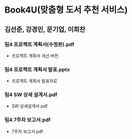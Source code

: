 # Book4U(맞춤형 도서 추천 서비스)

## 김선준, 강경민, 문기업, 이희찬

### 팀4 프로젝트 계획서(수정본).pdf
- 프로젝트 계획서 개선 버전

### 팀4 프로젝트 계획서 발표.pptx
- 프로젝트 계획서 발표자료

### 팀4 SW 상세 설계서.pdf
- SW 상세설계서 pdf.

### 팀4 7주차 보고서.pdf
- 7주차 보고서.pdf
